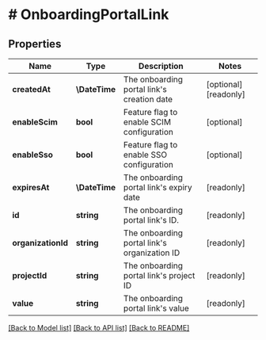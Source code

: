 # # OnboardingPortalLink

## Properties

Name | Type | Description | Notes
------------ | ------------- | ------------- | -------------
**createdAt** | **\DateTime** | The onboarding portal link&#39;s creation date | [optional] [readonly]
**enableScim** | **bool** | Feature flag to enable SCIM configuration | [optional]
**enableSso** | **bool** | Feature flag to enable SSO configuration | [optional]
**expiresAt** | **\DateTime** | The onboarding portal link&#39;s expiry date | [readonly]
**id** | **string** | The onboarding portal link&#39;s ID. | [readonly]
**organizationId** | **string** | The onboarding portal link&#39;s organization ID | [readonly]
**projectId** | **string** | The onboarding portal link&#39;s project ID | [readonly]
**value** | **string** | The onboarding portal link&#39;s value | [readonly]

[[Back to Model list]](../../README.md#models) [[Back to API list]](../../README.md#endpoints) [[Back to README]](../../README.md)
